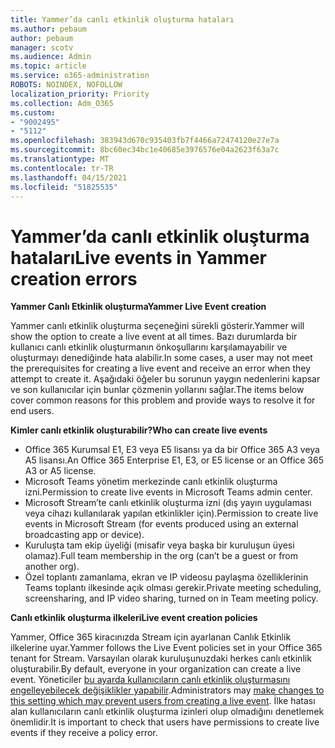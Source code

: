 ```yaml
---
title: Yammer’da canlı etkinlik oluşturma hataları
ms.author: pebaum
author: pebaum
manager: scotv
ms.audience: Admin
ms.topic: article
ms.service: o365-administration
ROBOTS: NOINDEX, NOFOLLOW
localization_priority: Priority
ms.collection: Adm_O365
ms.custom:
- "9002495"
- "5112"
ms.openlocfilehash: 383943d670c935403fb7f4466a72474120e27e7a
ms.sourcegitcommit: 8bc60ec34bc1e40685e3976576e04a2623f63a7c
ms.translationtype: MT
ms.contentlocale: tr-TR
ms.lasthandoff: 04/15/2021
ms.locfileid: "51825535"
---
```

# <a name="live-events-in-yammer-creation-errors"></a><span data-ttu-id="d6b73-102">Yammer’da canlı etkinlik oluşturma hataları</span><span class="sxs-lookup"><span data-stu-id="d6b73-102">Live events in Yammer creation errors</span></span>

<span data-ttu-id="d6b73-103">**Yammer Canlı Etkinlik oluşturma**</span><span class="sxs-lookup"><span data-stu-id="d6b73-103">**Yammer Live Event creation**</span></span>

<span data-ttu-id="d6b73-104">Yammer canlı etkinlik oluşturma seçeneğini sürekli gösterir.</span><span class="sxs-lookup"><span data-stu-id="d6b73-104">Yammer will show the option to create a live event at all times.</span></span> <span data-ttu-id="d6b73-105">Bazı durumlarda bir kullanıcı canlı etkinlik oluşturmanın önkoşullarını karşılamayabilir ve oluşturmayı denediğinde hata alabilir.</span><span class="sxs-lookup"><span data-stu-id="d6b73-105">In some cases, a user may not meet the prerequisites for creating a live event and receive an error when they attempt to create it.</span></span> <span data-ttu-id="d6b73-106">Aşağıdaki öğeler bu sorunun yaygın nedenlerini kapsar ve son kullanıcılar için bunlar çözmenin yollarını sağlar.</span><span class="sxs-lookup"><span data-stu-id="d6b73-106">The items below cover common reasons for this problem and provide ways to resolve it for end users.</span></span>

<span data-ttu-id="d6b73-107">**Kimler canlı etkinlik oluşturabilir?**</span><span class="sxs-lookup"><span data-stu-id="d6b73-107">**Who can create live events**</span></span>
- <span data-ttu-id="d6b73-108">Office 365 Kurumsal E1, E3 veya E5 lisansı ya da bir Office 365 A3 veya A5 lisansı.</span><span class="sxs-lookup"><span data-stu-id="d6b73-108">An Office 365 Enterprise E1, E3, or E5 license or an Office 365 A3 or A5 license.</span></span>
- <span data-ttu-id="d6b73-109">Microsoft Teams yönetim merkezinde canlı etkinlik oluşturma izni.</span><span class="sxs-lookup"><span data-stu-id="d6b73-109">Permission to create live events in Microsoft Teams admin center.</span></span>
- <span data-ttu-id="d6b73-110">Microsoft Stream’te canlı etkinlik oluşturma izni (dış yayın uygulaması veya cihazı kullanılarak yapılan etkinlikler için).</span><span class="sxs-lookup"><span data-stu-id="d6b73-110">Permission to create live events in Microsoft Stream (for events produced using an external broadcasting app or device).</span></span>
- <span data-ttu-id="d6b73-111">Kuruluşta tam ekip üyeliği (misafir veya başka bir kuruluşun üyesi olamaz).</span><span class="sxs-lookup"><span data-stu-id="d6b73-111">Full team membership in the org (can’t be a guest or from another org).</span></span>
- <span data-ttu-id="d6b73-112">Özel toplantı zamanlama, ekran ve IP videosu paylaşma özelliklerinin Teams toplantı ilkesinde açık olması gerekir.</span><span class="sxs-lookup"><span data-stu-id="d6b73-112">Private meeting scheduling, screensharing, and IP video sharing, turned on in Team meeting policy.</span></span>

<span data-ttu-id="d6b73-113">**Canlı etkinlik oluşturma ilkeleri**</span><span class="sxs-lookup"><span data-stu-id="d6b73-113">**Live event creation policies**</span></span>

<span data-ttu-id="d6b73-114">Yammer, Office 365 kiracınızda Stream için ayarlanan Canlık Etkinlik ilkelerine uyar.</span><span class="sxs-lookup"><span data-stu-id="d6b73-114">Yammer follows the Live Event policies set in your Office 365 tenant for Stream.</span></span> <span data-ttu-id="d6b73-115">Varsayılan olarak kuruluşunuzdaki herkes canlı etkinlik oluşturabilir.</span><span class="sxs-lookup"><span data-stu-id="d6b73-115">By default, everyone in your organization can create a live event.</span></span> <span data-ttu-id="d6b73-116">Yöneticiler [bu ayarda kullanıcıların canlı etkinlik oluşturmasını engelleyebilecek değişiklikler yapabilir](https://docs.microsoft.com/stream/live-event-administration#enabling-and-restricting-users-to-creating).</span><span class="sxs-lookup"><span data-stu-id="d6b73-116">Administrators may [make changes to this setting which may prevent users from creating a live event](https://docs.microsoft.com/stream/live-event-administration#enabling-and-restricting-users-to-creating).</span></span> <span data-ttu-id="d6b73-117">İlke hatası alan kullanıcıların canlı etkinlik oluşturma izinleri olup olmadığını denetlemek önemlidir.</span><span class="sxs-lookup"><span data-stu-id="d6b73-117">It is important to check that users have permissions to create live events if they receive a policy error.</span></span>
